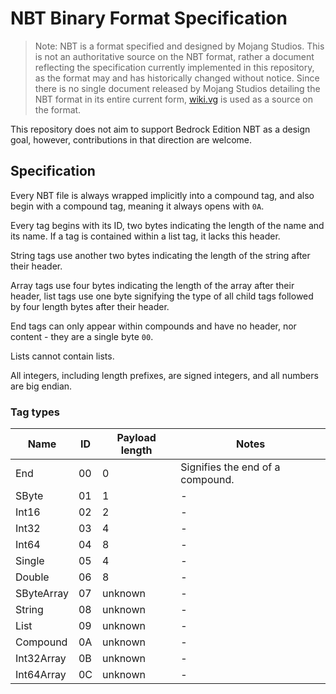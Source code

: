 # NBT Binary Format Specification

> Note: NBT is a format specified and designed by Mojang Studios. This is not an authoritative source on the NBT format, rather a document reflecting the specification currently implemented in this repository, as the format may and has historically changed without notice. Since there is no single document released by Mojang Studios detailing the NBT format in its entire current form, [wiki.vg](https://wiki.vg/NBT) is used as a source on the format.

This repository does not aim to support Bedrock Edition NBT as a design goal, however, contributions in that direction are welcome.

## Specification

Every NBT file is always wrapped implicitly into a compound tag, and also begin with a compound tag, meaning it always opens with `0A`.

Every tag begins with its ID, two bytes indicating the length of the name and its name. If a tag is contained within a list tag, it lacks this header.

String tags use another two bytes indicating the length of the string after their header.

Array tags use four bytes indicating the length of the array after their header, list tags use one byte signifying the type of all child tags followed by four length bytes after their header.

End tags can only appear within compounds and have no header, nor content - they are a single byte `00`.

Lists cannot contain lists.

All integers, including length prefixes, are signed integers, and all numbers are big endian.

### Tag types

Name | ID | Payload length | Notes 
---- | -- | -------------- | -----
End | 00 | 0 | Signifies the end of a compound.
SByte | 01 | 1 | -
Int16 | 02 | 2 | -
Int32 | 03 | 4 | -
Int64 | 04 | 8 | -
Single | 05 | 4 | -
Double | 06 | 8 | -
SByteArray | 07 | unknown | -
String | 08 | unknown | -
List | 09 | unknown | -
Compound | 0A | unknown | -
Int32Array | 0B | unknown | -
Int64Array | 0C | unknown | -